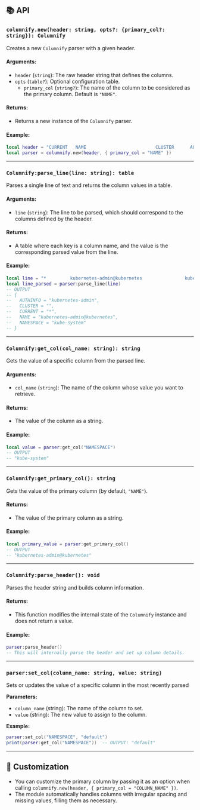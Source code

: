 ## 📚 API

### `columnify.new(header: string, opts?: {primary_col?: string}): Columnify`

Creates a new `Columnify` parser with a given header.

#### Arguments:

- `header` (`string`): The raw header string that defines the columns.
- `opts` (`table?`): Optional configuration table.
  - `primary_col` (`string?`): The name of the column to be considered as the primary column. Default is `"NAME"`.

#### Returns:

- Returns a new instance of the `Columnify` parser.

#### Example:

```lua
local header = "CURRENT   NAME                          CLUSTER      AUTHINFO           NAMESPACE"
local parser = columnify.new(header, { primary_col = "NAME" })
```

---

### `Columnify:parse_line(line: string): table`

Parses a single line of text and returns the column values in a table.

#### Arguments:

- `line` (`string`): The line to be parsed, which should correspond to the columns defined by the header.

#### Returns:

- A table where each key is a column name, and the value is the corresponding parsed value from the line.

#### Example:

```lua
local line = "*         kubernetes-admin@kubernetes                kubernetes-admin   kube-system"
local line_parsed = parser:parse_line(line)
-- OUTPUT
-- {
--   AUTHINFO = "kubernetes-admin",
--   CLUSTER = "",
--   CURRENT = "*",
--   NAME = "kubernetes-admin@kubernetes",
--   NAMESPACE = "kube-system"
-- }
```

---

### `Columnify:get_col(col_name: string): string`

Gets the value of a specific column from the parsed line.

#### Arguments:

- `col_name` (`string`): The name of the column whose value you want to retrieve.

#### Returns:

- The value of the column as a string.

#### Example:

```lua
local value = parser:get_col("NAMESPACE")
-- OUTPUT
-- "kube-system"
```

---

### `Columnify:get_primary_col(): string`

Gets the value of the primary column (by default, `"NAME"`).

#### Returns:

- The value of the primary column as a string.

#### Example:

```lua
local primary_value = parser:get_primary_col()
-- OUTPUT
-- "kubernetes-admin@kubernetes"
```

---

### `Columnify:parse_header(): void`

Parses the header string and builds column information.

#### Returns:

- This function modifies the internal state of the `Columnify` instance and does not return a value.

#### Example:

```lua
parser:parse_header()
-- This will internally parse the header and set up column details.
```

---

### `parser:set_col(column_name: string, value: string)`

Sets or updates the value of a specific column in the most recently parsed

**Parameters:**

- `column_name` (string): The name of the column to set.
- `value` (string): The new value to assign to the column.

**Example:**

```lua
parser:set_col("NAMESPACE", "default")
print(parser:get_col("NAMESPACE"))  -- OUTPUT: "default"
```

---

## 🎯 Customization

- You can customize the primary column by passing it as an option when calling `columnify.new(header, { primary_col = "COLUMN_NAME" })`.
- The module automatically handles columns with irregular spacing and missing values, filling them as necessary.
